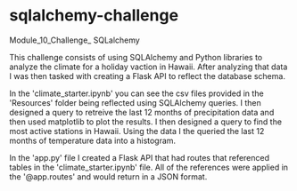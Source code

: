 # sqlalchemy-challenge
Module_10_Challenge_ SQLalchemy

This challenge consists of using SQLAlchemy and Python libraries to analyze the climate for a holiday vaction in Hawaii.
After analyzing that data I was then tasked with creating a Flask API to reflect the database schema.

In the 'climate_starter.ipynb' you can see the csv files provided in the 'Resources' folder being reflected using SQLAlchemy queries.
I then designed a query to retreive the last 12 months of precipitation data and then used matplotlib to plot the results.
I then designed a query to find the most active stations in Hawaii. Using the data I the queried the last 12 months of temperature data into a histogram.

In the 'app.py' file I created a Flask API that had routes that referenced tables in the 'climate_starter.ipynb' file.
All of the references were applied in the '@app.routes' and would return in a JSON format.